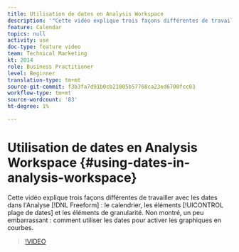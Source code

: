 ```yaml
---
title: Utilisation de dates en Analysis Workspace
description: '"Cette vidéo explique trois façons différentes de travailler avec les dates dans l’Analyse à structure libre : le calendrier, les éléments de plage de dates et les éléments de granularité. Non montré, un peu embarrassant : comment utiliser les dates pour activer les graphiques en courbes. "'
feature: Calendar
topics: null
activity: use
doc-type: feature video
team: Technical Marketing
kt: 2014
role: Business Practitioner
level: Beginner
translation-type: tm+mt
source-git-commit: f3b3fa7d91b0cb21005b57768ca23ed6700fcc03
workflow-type: tm+mt
source-wordcount: '83'
ht-degree: 1%

---
```



# Utilisation de dates en Analysis Workspace {#using-dates-in-analysis-workspace}

Cette vidéo explique trois façons différentes de travailler avec les dates dans l&#39;Analyse [!DNL Freeform] : le calendrier, les éléments [!UICONTROL plage de dates] et les éléments de granularité. Non montré, un peu embarrassant : comment utiliser les dates pour activer les graphiques en courbes.

>[!VIDEO](https://video.tv.adobe.com/v/24136/?quality=12)
